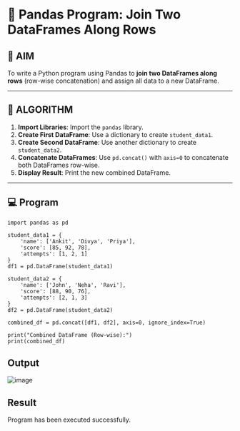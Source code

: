 # 🧪 Pandas Program: Join Two DataFrames Along Rows

## 🎯 AIM

To write a Python program using Pandas to **join two DataFrames along rows** (row-wise concatenation) and assign all data to a new DataFrame.

---

## 🧠 ALGORITHM

1. **Import Libraries**: Import the `pandas` library.
2. **Create First DataFrame**: Use a dictionary to create `student_data1`.
3. **Create Second DataFrame**: Use another dictionary to create `student_data2`.
4. **Concatenate DataFrames**: Use `pd.concat()` with `axis=0` to concatenate both DataFrames row-wise.
5. **Display Result**: Print the new combined DataFrame.

---

## 💻 Program

```
import pandas as pd

student_data1 = {
    'name': ['Ankit', 'Divya', 'Priya'],
    'score': [85, 92, 78],
    'attempts': [1, 2, 1]
}
df1 = pd.DataFrame(student_data1)

student_data2 = {
    'name': ['John', 'Neha', 'Ravi'],
    'score': [88, 90, 76],
    'attempts': [2, 1, 3]
}
df2 = pd.DataFrame(student_data2)

combined_df = pd.concat([df1, df2], axis=0, ignore_index=True)

print("Combined DataFrame (Row-wise):")
print(combined_df)

```
## Output
![image](https://github.com/user-attachments/assets/28a2d6b3-d05f-46d7-9660-3f5de845732b)

## Result
Program has been executed successfully.
